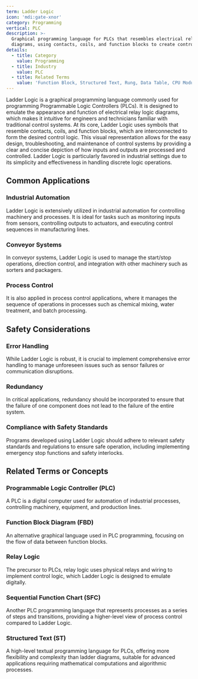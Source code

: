 ```yaml
---
term: Ladder Logic
icon: 'mdi:gate-xnor'
category: Programming
vertical: PLC
description: >-
  Graphical programming language for PLCs that resembles electrical relay logic
  diagrams, using contacts, coils, and function blocks to create control logic.
details:
  - title: Category
    value: Programming
  - title: Industry
    value: PLC
  - title: Related Terms
    value: 'Function Block, Structured Text, Rung, Data Table, CPU Module'
---
```

Ladder Logic is a graphical programming language commonly used for programming Programmable Logic Controllers (PLCs). It is designed to emulate the appearance and function of electrical relay logic diagrams, which makes it intuitive for engineers and technicians familiar with traditional control systems. At its core, Ladder Logic uses symbols that resemble contacts, coils, and function blocks, which are interconnected to form the desired control logic. This visual representation allows for the easy design, troubleshooting, and maintenance of control systems by providing a clear and concise depiction of how inputs and outputs are processed and controlled. Ladder Logic is particularly favored in industrial settings due to its simplicity and effectiveness in handling discrete logic operations.

## Common Applications

### Industrial Automation

Ladder Logic is extensively utilized in industrial automation for controlling machinery and processes. It is ideal for tasks such as monitoring inputs from sensors, controlling outputs to actuators, and executing control sequences in manufacturing lines.

### Conveyor Systems

In conveyor systems, Ladder Logic is used to manage the start/stop operations, direction control, and integration with other machinery such as sorters and packagers.

### Process Control

It is also applied in process control applications, where it manages the sequence of operations in processes such as chemical mixing, water treatment, and batch processing.

## Safety Considerations

### Error Handling

While Ladder Logic is robust, it is crucial to implement comprehensive error handling to manage unforeseen issues such as sensor failures or communication disruptions.

### Redundancy

In critical applications, redundancy should be incorporated to ensure that the failure of one component does not lead to the failure of the entire system.

### Compliance with Safety Standards

Programs developed using Ladder Logic should adhere to relevant safety standards and regulations to ensure safe operation, including implementing emergency stop functions and safety interlocks.

## Related Terms or Concepts

### Programmable Logic Controller (PLC)

A PLC is a digital computer used for automation of industrial processes, controlling machinery, equipment, and production lines.

### Function Block Diagram (FBD)

An alternative graphical language used in PLC programming, focusing on the flow of data between function blocks.

### Relay Logic

The precursor to PLCs, relay logic uses physical relays and wiring to implement control logic, which Ladder Logic is designed to emulate digitally.

### Sequential Function Chart (SFC)

Another PLC programming language that represents processes as a series of steps and transitions, providing a higher-level view of process control compared to Ladder Logic.

### Structured Text (ST)

A high-level textual programming language for PLCs, offering more flexibility and complexity than ladder diagrams, suitable for advanced applications requiring mathematical computations and algorithmic processes.
